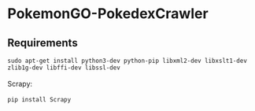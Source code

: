 # PokemonGO-PokedexCrawler
## Requirements
`
sudo apt-get install python3-dev python-pip libxml2-dev libxslt1-dev zlib1g-dev libffi-dev libssl-dev
`<br><br>
Scrapy:<br><br>
`
pip install Scrapy
`
